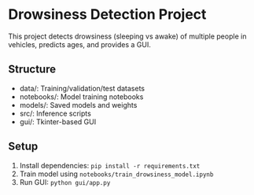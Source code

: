 # Drowsiness Detection Project

This project detects drowsiness (sleeping vs awake) of multiple people in vehicles, predicts ages, and provides a GUI.

## Structure
- data/: Training/validation/test datasets
- notebooks/: Model training notebooks
- models/: Saved models and weights
- src/: Inference scripts
- gui/: Tkinter-based GUI

## Setup
1. Install dependencies: `pip install -r requirements.txt`
2. Train model using `notebooks/train_drowsiness_model.ipynb`
3. Run GUI: `python gui/app.py`
